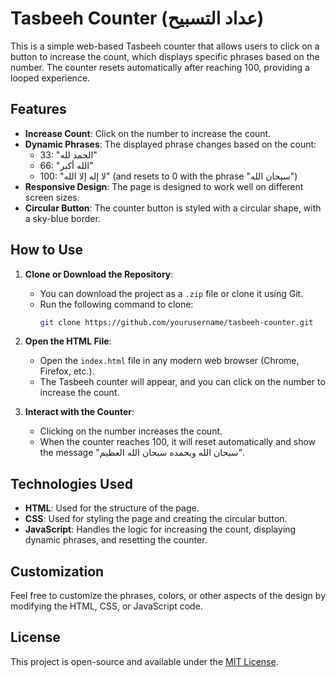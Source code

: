# Tasbeeh Counter (عداد التسبيح)

This is a simple web-based Tasbeeh counter that allows users to click on a button to increase the count, which displays specific phrases based on the number. The counter resets automatically after reaching 100, providing a looped experience.

## Features

- **Increase Count**: Click on the number to increase the count.
- **Dynamic Phrases**: The displayed phrase changes based on the count:
  - 33: "الحمد لله"
  - 66: "الله أكبر"
  - 100: "لا إله إلا الله" (and resets to 0 with the phrase "سبحان الله")
- **Responsive Design**: The page is designed to work well on different screen sizes.
- **Circular Button**: The counter button is styled with a circular shape, with a sky-blue border.

## How to Use

1. **Clone or Download the Repository**: 
   - You can download the project as a `.zip` file or clone it using Git.
   - Run the following command to clone:
     ```bash
     git clone https://github.com/yourusername/tasbeeh-counter.git
     ```

2. **Open the HTML File**: 
   - Open the `index.html` file in any modern web browser (Chrome, Firefox, etc.).
   - The Tasbeeh counter will appear, and you can click on the number to increase the count.

3. **Interact with the Counter**:
   - Clicking on the number increases the count.
   - When the counter reaches 100, it will reset automatically and show the message "سبحان الله وبحمده سبحان الله العظيم".

## Technologies Used

- **HTML**: Used for the structure of the page.
- **CSS**: Used for styling the page and creating the circular button.
- **JavaScript**: Handles the logic for increasing the count, displaying dynamic phrases, and resetting the counter.

## Customization

Feel free to customize the phrases, colors, or other aspects of the design by modifying the HTML, CSS, or JavaScript code.

## License

This project is open-source and available under the [MIT License](LICENSE).